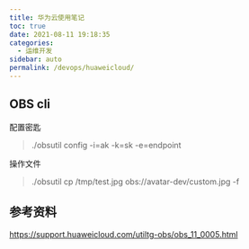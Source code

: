 ```yaml
---
title: 华为云使用笔记
toc: true
date: 2021-08-11 19:18:35
categories: 
  - 运维开发
sidebar: auto
permalink: /devops/huaweicloud/
---
```


## OBS cli

配置密匙

> ./obsutil config -i=ak -k=sk -e=endpoint



操作文件



> ./obsutil cp /tmp/test.jpg  obs://avatar-dev/custom.jpg -f



## 参考资料

https://support.huaweicloud.com/utiltg-obs/obs_11_0005.html

